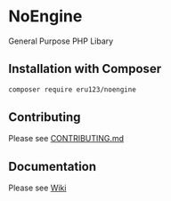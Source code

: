 # NoEngine
General Purpose PHP Libary

## Installation with Composer
```bash
composer require eru123/noengine
```
## Contributing
Please see [CONTRIBUTING.md](https://github.com/eru123/NoEngine/blob/master/CONTRIBUTING.md)

## Documentation
Please see [Wiki](https://github.com/eru123/NoEngine/wiki)
